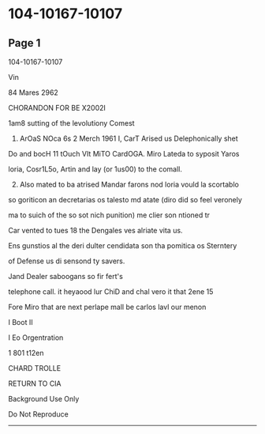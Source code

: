 # 104-10167-10107

## Page 1

104-10167-10107

Vin

84 Mares 2962

CHORANDON FOR BE X2002I

1am8 sutting of the levolutiony Comest

1. ArOaS NOca 6s 2 Merch 1961 I, CarT Arised us Delephonically shet

Do and bocH 11 tOuch VIt MiTO CardOGA. Miro Lateda to syposit Yaros

loria, Cosr1L5o, Artin and lay (or 1us00) to the comall.

2. Also mated to ba atrised Mandar farons nod loria vould la scortablo

so goriticon an decretarias os talesto md atate (diro did so feel veronely

ma to suich of the so sot nich punition) me clier son ntioned tr

Car vented to tues 18 the Dengales ves alriate vita us.

Ens gunstios al the deri dulter cendidata son tha pomitica os Sterntery

of Defense us di sensond ty savers.

Jand Dealer saboogans so fir fert's

telephone call. it heyaood lur ChiD and chal vero it that 2ene 15

Fore Miro that are next perlape mall be carlos lavl our menon

I Boot II

I Eo Orgentration

1 801 t12en

CHARD TROLLE

RETURN TO CIA

Background Use Only

Do Not Reproduce

---

